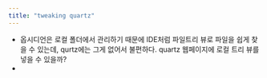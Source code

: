 ```yaml
---
title: "tweaking quartz"
---
```


- 옵시디언은 로컬 폴더에서 관리하기 때문에 IDE처럼 파일트리 뷰로 파일을 쉽게 찾을 수 있는데, qurtz에는 그게 없어서 불편하다. quartz 웹페이지에 로컬 트리 뷰를 넣을 수 있을까?
- 
